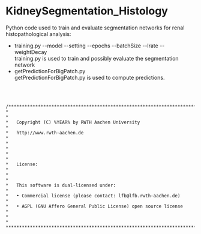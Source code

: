 # KidneySegmentation_Histology
Python code used to train and evaluate segmentation networks for renal histopathological analysis:  
* training.py --model --setting --epochs --batchSize --lrate --weightDecay  
training.py is used to train and possibly evaluate the segmentation network  
* getPredictionForBigPatch.py  
getPredictionForBigPatch.py is used to compute predictions.  
<br>
<br>                 

    /**************************************************************************
    *                                                                         *
    *   Copyright (C) %YEAR% by RWTH Aachen University                        *
    *   http://www.rwth-aachen.de                                             *
    *                                                                         *
    *                                                                         *
    *   License:                                                              *
    *                                                                         *
    *   This software is dual-licensed under:                                 *
    *   • Commercial license (please contact: lfb@lfb.rwth-aachen.de)         *
    *   • AGPL (GNU Affero General Public License) open source license        *
    *                                                                         *
    ***************************************************************************/                                                                
